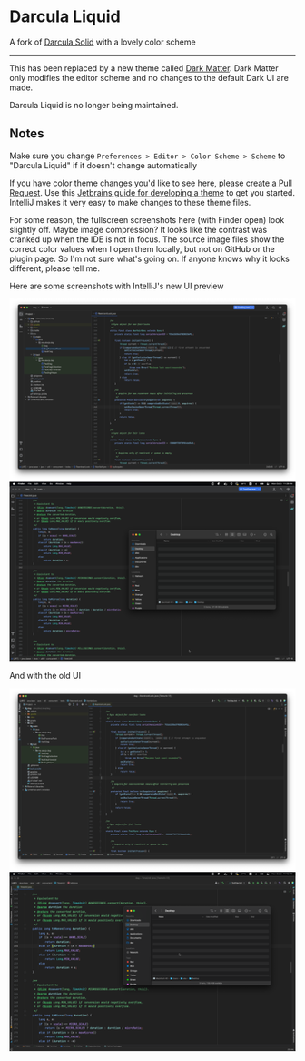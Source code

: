 # Darcula Liquid

A fork of [Darcula Solid](https://github.com/vecheslav/darcula-solid) with a lovely color scheme

---

This has been replaced by a new theme called [Dark Matter](https://github.com/ajs1998/dark-matter).
Dark Matter only modifies the editor scheme and no changes to the default Dark UI are made.

Darcula Liquid is no longer being maintained.

## Notes

Make sure you change `Preferences > Editor > Color Scheme > Scheme` to "Darcula Liquid" if it doesn't change automatically

If you have color theme changes you'd like to see here, please [create a Pull Request](https://github.com/ajs1998/darcula-liquid/pulls). Use this [Jetbrains guide for developing a theme](https://plugins.jetbrains.com/docs/intellij/developing-themes.html) to get you started. IntelliJ makes it very easy to make changes to these theme files.

For some reason, the fullscreen screenshots here (with Finder open) look slightly off. Maybe image compression? It looks like the contrast was cranked up when the IDE is not in focus. The source image files show the correct color values when I open them locally, but not on GitHub or the plugin page. So I'm not sure what's going on. If anyone knows why it looks different, please tell me.

Here are some screenshots with IntelliJ's new UI preview

![img.png](src/main/resources/screenshots/new-ui1.png)
![img.png](src/main/resources/screenshots/new-ui2.png)

And with the old UI

![img.png](src/main/resources/screenshots/old-ui1.png)
![img.png](src/main/resources/screenshots/old-ui2.png)
